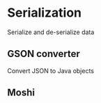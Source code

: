 # Serialization

Serialize and de-serialize data

## GSON converter

Convert JSON to Java objects

## Moshi